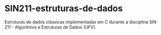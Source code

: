 # SIN211-estruturas-de-dados

Estruturas de dados clássicas implementadas em C durante a disciplina SIN 211 - Algoritmos e Estruturas de Dados (UFV).

